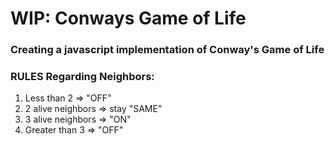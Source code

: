 # WIP: Conways Game of Life

### Creating a javascript implementation of Conway's Game of Life

### RULES Regarding Neighbors:
1) Less than 2 => "OFF"
2) 2 alive neighbors => stay "SAME"
3) 3 alive neighbors => "ON"
4) Greater than 3 => "OFF"
